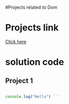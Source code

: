 #Projects related to Dom
# Projects link

[Click here](https:)

# solution code

## Project 1

``` JavaScript

console.log("Hello") ```
